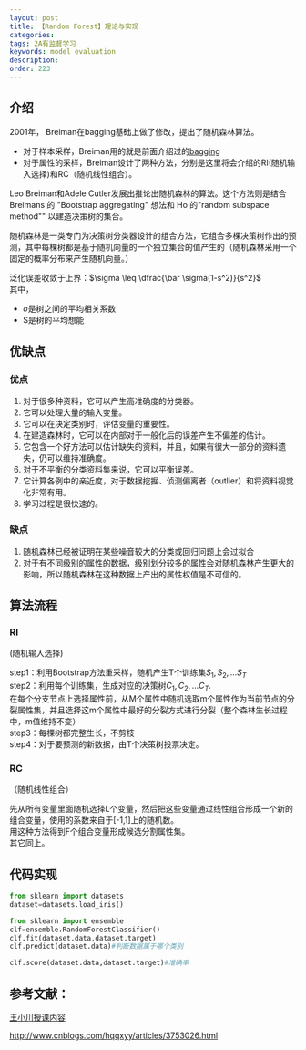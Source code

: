 ```yaml
---
layout: post
title: 【Random Forest】理论与实现
categories:
tags: 2A有监督学习
keywords: model evaluation
description:
order: 223
---
```


## 介绍

 2001年， Breiman在bagging基础上做了修改，提出了随机森林算法。

- 对于样本采样，Breiman用的就是前面介绍过的[bagging](http://www.guofei.site/2017/10/06/baggingboosting.html#title8)
- 对于属性的采样，Breiman设计了两种方法，分别是这里将会介绍的RI(随机输入选择)和RC（随机线性组合）。


Leo Breiman和Adele Cutler发展出推论出随机森林的算法。这个方法则是结合 Breimans 的 "Bootstrap aggregating" 想法和 Ho 的"random subspace method"" 以建造决策树的集合。  

随机森林是一类专门为决策树分类器设计的组合方法，它组合多棵决策树作出的预测，其中每棵树都是基于随机向量的一个独立集合的值产生的（随机森林采用一个固定的概率分布来产生随机向量。）  

泛化误差收敛于上界：$\sigma \leq \dfrac{\bar \sigma(1-s^2)}{s^2}$  
其中，  
- $\bar\sigma$是树之间的平均相关系数
- S是树的平均想能

## 优缺点

### 优点

1. 对于很多种资料，它可以产生高准确度的分类器。
2. 它可以处理大量的输入变量。
3. 它可以在决定类别时，评估变量的重要性。
4. 在建造森林时，它可以在内部对于一般化后的误差产生不偏差的估计。
5. 它包含一个好方法可以估计缺失的资料，并且，如果有很大一部分的资料遗失，仍可以维持准确度。
6. 对于不平衡的分类资料集来说，它可以平衡误差。
7. 它计算各例中的亲近度，对于数据挖掘、侦测偏离者（outlier）和将资料视觉化非常有用。
8. 学习过程是很快速的。

### 缺点

1. 随机森林已经被证明在某些噪音较大的分类或回归问题上会过拟合
2. 对于有不同级别的属性的数据，级别划分较多的属性会对随机森林产生更大的影响，所以随机森林在这种数据上产出的属性权值是不可信的。

## 算法流程

### RI

(随机输入选择)  

step1：利用Bootstrap方法重采样，随机产生T个训练集$S_1,S_2,...S_T$  
step2：利用每个训练集，生成对应的决策树$C_1,C_2,...C_T$.  
在每个分支节点上选择属性前，从M个属性中随机选取m个属性作为当前节点的分裂属性集，并且选择这m个属性中最好的分裂方式进行分裂（整个森林生长过程中，m值维持不变）  
step3：每棵树都完整生长，不剪枝  
step4：对于要预测的新数据，由T个决策树投票决定。  

### RC

（随机线性组合）  

先从所有变量里面随机选择L个变量，然后把这些变量通过线性组合形成一个新的组合变量，使用的系数来自于[-1,1]上的随机数。  
用这种方法得到F个组合变量形成候选分割属性集。  
其它同上。  



## 代码实现

```py
from sklearn import datasets
dataset=datasets.load_iris()

from sklearn import ensemble
clf=ensemble.RandomForestClassifier()
clf.fit(dataset.data,dataset.target)
clf.predict(dataset.data)#判断数据属于哪个类别
```


```py
clf.score(dataset.data,dataset.target)#准确率
```


## 参考文献：

[王小川授课内容](https://weibo.com/hgsz2003)  

http://www.cnblogs.com/hqqxyy/articles/3753026.html
